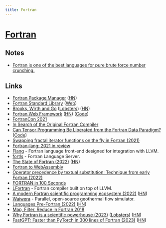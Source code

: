 ```yaml
---
title: Fortran
---
```


# [Fortran](https://fortran-lang.org/)

## Notes

- [Fortran is one of the best languages for pure brute force number crunching.](https://twitter.com/Sydonahi/status/1470535771337625601)

## Links

- [Fortran Package Manager](https://github.com/fortran-lang/fpm) ([HN](https://news.ycombinator.com/item?id=26977499))
- [Fortran Standard Library](https://github.com/fortran-lang/stdlib) ([Web](https://stdlib.fortran-lang.org/))
- [Brooks, Wirth and Go](https://www.fredrikholmqvist.com/posts/brooks-wirth-go/) ([Lobsters](https://lobste.rs/s/wx3r8f/brooks_wirth_go)) ([HN](https://news.ycombinator.com/item?id=28365138))
- [Fortran Web Framework](https://fortran.io/) ([HN](https://news.ycombinator.com/item?id=28509333)) ([Code](https://github.com/mapmeld/fortran-machine))
- [FortranCon 2021](https://tcevents.chem.uzh.ch/event/14/contributions/)
- [In Search of the Original Fortran Compiler](http://ed-thelen.org/FortranHistories/1%20Paul%20McJones%20-%20In%20Searchof%20the%20Original%20FORTRAN%20compiler.pdf)
- [Can Tensor Programming Be Liberated from the Fortran Data Paradigm?](https://www.cs.ox.ac.uk/seminars/2418.html) ([Code](https://github.com/conal/talk-2021-can-tensor-programming-be-liberated))
- [Swapping fractal iterator functions on the fly in Fortran (2021)](https://www.jeffirwin.xyz/posts/2021-12-11-a.html)
- [Fortran-lang: 2021 in review](https://fortran-lang.org/newsletter/2021/12/29/Fortran-lang-2021-in-review/)
- [Flang](https://github.com/flang-compiler/flang) - Fortran language front-end designed for integration with LLVM.
- [fortls](https://github.com/gnikit/fortls) - Fortran Language Server.
- [The State of Fortran (2022)](https://arxiv.org/abs/2203.15110) ([HN](https://news.ycombinator.com/item?id=30935633))
- [Fortran to WebAssembly](https://github.com/StarGate01/Full-Stack-Fortran)
- [Operator precedence by textual substitution: Technique from early Fortran (2022)](https://www.kmjn.org/notes/operator_precedence_fortran.html)
- [FORTRAN in 100 Seconds](https://www.youtube.com/watch?v=NMWzgy8FsKs)
- [LFortran](https://github.com/lfortran/lfortran) - Fortran compiler built on top of LLVM.
- [A modern Fortran scientific programming ecosystem (2022)](https://degenerateconic.com/a-modern-fortran-scientific-programming-ecosystem.html) ([HN](https://news.ycombinator.com/item?id=33194773))
- [Waiwera](https://github.com/waiwera/waiwera) - Parallel, open-source geothermal flow simulator.
- [Languages Pre-Fortran (2022)](https://craftofcoding.wordpress.com/2022/11/04/languages-pre-fortran/) ([HN](https://news.ycombinator.com/item?id=33647064))
- [Map, Filter, Reduce in Fortran 2018](https://milancurcic.com/2019/05/22/map-filter-reduce-in-fortran-2018.html)
- [Why Fortran is a scientific powerhouse (2023)](https://craftofcoding.wordpress.com/2023/01/10/why-fortran-is-a-scientific-powerhouse/) ([Lobsters](https://lobste.rs/s/x3nvqj/why_fortran_is_scientific_powerhouse)) ([HN](https://news.ycombinator.com/item?id=34329913))
- [FastGPT: Faster than PyTorch in 300 lines of Fortran (2023)](https://ondrejcertik.com/blog/2023/03/fastgpt-faster-than-pytorch-in-300-lines-of-fortran/) ([HN](https://news.ycombinator.com/item?id=35159961))

